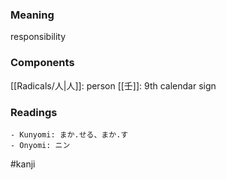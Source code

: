 ### Meaning

responsibility

### Components

[[Radicals/人|人]]: person [[壬]]: 9th calendar sign

### Readings

```
- Kunyomi: まか.せる、まか.す
- Onyomi: ニン
```

#kanji
